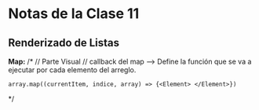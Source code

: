 # Notas de la Clase 11

## Renderizado de Listas

**Map:**
/\*
// Parte Visual
// callback del map --> Define la función que se va a ejecutar por cada elemento del arreglo.

    array.map((currentItem, indice, array) => {<Element> </Element>})

\*/
